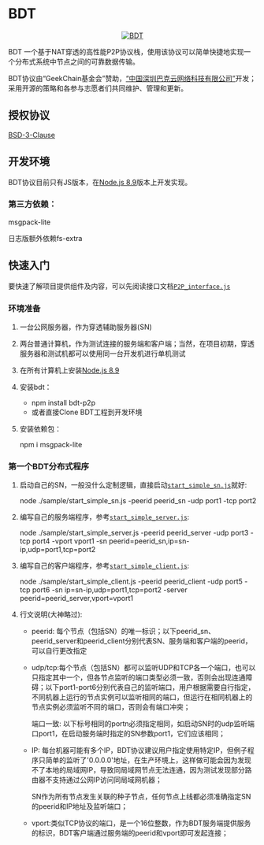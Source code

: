 # BDT<p align="center">  <a href="https://buckycloud.com/">	<img alt="BDT" src='https://raw.githubusercontent.com/buckyos/bdt/master/logo.jpg'/>  </a></p>BDT 一个基于NAT穿透的高性能P2P协议栈，使用该协议可以简单快捷地实现一个分布式系统中节点之间的可靠数据传输。BDT协议由“GeekChain基金会”赞助，[“中国深圳巴克云网络科技有限公司”][organization]开发；采用开源的策略和各参与志愿者们共同维护、管理和更新。[organization]: https://buckycloud.com/## 授权协议[BSD-3-Clause][LICENSE][LICENSE]: BDT_LICENSE## 开发环境BDT协议目前只有JS版本，在[Node.js 8.9][]版本上开发实现。### 第三方依赖：msgpack-lite日志版额外依赖fs-extra[Node.js 8.9]: https://nodejs.org/en/blog/release/v8.9.0/## 快速入门要快速了解项目提供组件及内容，可以先阅读接口文档[`P2P_interface.js`][][`P2P_interface.js`]: /doc/P2P_interface.js### 环境准备1. 一台公网服务器，作为穿透辅助服务器(SN)2. 两台普通计算机，作为测试连接的服务端和客户端；当然，在项目初期，穿透服务器和测试机都可以使用同一台开发机进行单机测试3. 在所有计算机上安装[Node.js 8.9][]4. 安装bdt：	* npm install bdt-p2p	* 或者直接Clone BDT工程到开发环境5. 安装依赖包：		npm i msgpack-lite### 第一个BDT分布式程序1. 	启动自己的SN，一般没什么定制逻辑，直接启动[`start_simple_sn.js`][]就好:	node ./sample/start_simple_sn.js -peerid peerid\_sn -udp port1 -tcp port22. 	编写自己的服务端程序，参考[`start_simple_server.js`][]:	node ./sample/start_simple_server.js -peerid peerid\_server -udp port3 -tcp port4 -vport vport1 -sn peerid=peerid\_sn,ip=sn-ip,udp=port1,tcp=port23. 	编写自己的客户端程序，参考[`start_simple_client.js`][]:	node ./sample/start_simple_client.js -peerid peerid\_client -udp port5 -tcp port6 -sn ip=sn-ip,udp=port1,tcp=port2 -server peerid=peerid\_server,vport=vport14. 	行文说明(大神略过):	* 	peerid: 每个节点（包括SN）的唯一标识；以下peerid\_sn、peerid\_server和peerid\_client分别代表SN、服务端和客户端的peerid，可以自行更改指定	*	udp/tcp:每个节点（包括SN）都可以监听UDP和TCP各一个端口，也可以只指定其中一个，但各节点监听的端口类型必须一致，否则会出现连通障碍；以下port1-port6分别代表自己的监听端口，用户根据需要自行指定，不同机器上运行的节点实例可以监听相同的端口，但运行在相同机器上的节点实例必须监听不同的端口，否则会有端口冲突；		端口一致: 以下标号相同的portn必须指定相同，如启动SN时的udp监听端口port1，在启动服务端时指定的SN参数port1，它们应该相同；	*	IP: 每台机器可能有多个IP，BDT协议建议用户指定使用特定IP，但例子程序只简单的监听了'0.0.0.0'地址，在生产环境上，这样做可能会因为发现不了本地的局域网IP，导致同局域网节点无法连通，因为测试发现部分路由器不支持通过公网IP访问同局域网机器；		SN作为所有节点发生关联的种子节点，任何节点上线都必须准确指定SN的peerid和IP地址及监听端口；	*	vport:类似TCP协议的端口，是一个16位整数，作为BDT服务端提供服务的标识，BDT客户端通过服务端的peerid和vport即可发起连接；[`start_simple_sn.js`]: /sample/start_simple_sn.js[`start_simple_server.js`]: /sample/start_simple_server.js[`start_simple_client.js`]: /sample/start_simple_client.js